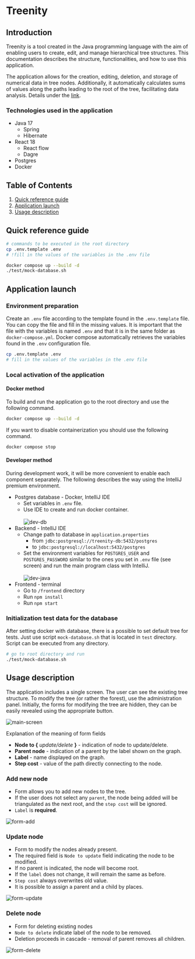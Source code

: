 # Treenity

## Introduction

Treenity is a tool created in the Java programming language with the aim of enabling users to create, edit, and manage hierarchical tree structures. This documentation describes the structure, functionalities, and how to use this application.

The application allows for the creation, editing, deletion, and storage of numerical data in tree nodes. Additionally, it automatically calculates sums of values along the paths leading to the root of the tree, facilitating data analysis. Details under the [link](./docs/task.md).

### Technologies used in the application 
* Java 17
  * Spring
  * Hibernate
* React 18
  * React flow
  * Dagre
* Postgres
* Docker

## Table of Contents
1. [Quick reference guide](#quick-reference-guide)
2. [Application launch](#application-launch)
3. [Usage description](#usage-description)

## Quick reference guide
```bash
# commands to be executed in the root directory
cp .env.template .env
# !fill in the values of the variables in the .env file

docker compose up --build -d
./test/mock-database.sh
```

## Application launch
### Environment preparation
Create an `.env` file according to the template found in the `.env.template` file. You can copy the file and fill in the missing values. It is important that the file with the variables is named `.env` and that it is in the same folder as `docker-compose.yml`. Docker compose automatically retrieves the variables found in the `.env` configuration file.
```bash
cp .env.template .env
# fill in the values of the variables in the .env file
```

### Local activation of the application
#### Docker method
To build and run the application go to the root directory and use the following command.
```bash
docker compose up --build -d
```
If you want to disable containerization you should use the following command.
```bash
docker compose stop
```

#### Developer method
During development work, it will be more convenient to enable each component separately. The following describes the way using the IntelliJ premium environment.
* Postgres database - Docker, IntelliJ IDE
  * Set variables in `.env` file.
  * Use IDE to create and run docker container. </br></br> ![dev-db](./docs/images/dev-db.png)
* Backend - IntelliJ IDE
  * Change path to database in `application.properties`
    * from `jdbc:postgresql://treenity-db:5432/postgres` 
    * to `jdbc:postgresql://localhost:5432/postgres`
  * Set the environment variables for `POSTGRES_USER` and `POSTGRES_PASSWORD` similar to the ones you set in `.env` file (see screen) and run the main program class with IntelliJ. </br></br> ![dev-java](./docs/images/dev-java.png)
* Frontend - terminal
  * Go to `/frontend` directory 
  * Run `npm install`
  * Run `npm start`

### Initialization test data for the database
After setting docker with database, there is a possible to set default tree for tests. Just use script `mock-database.sh` that is located in `test` directory. Script can be executed from any directory.

```bash
# go to root directory and run
./test/mock-database.sh
```

## Usage description
The application includes a single screen. The user can see the existing tree structure. To modify the tree (or rather the forest), use the administration panel. Initially, the forms for modifying the tree are hidden, they can be easily revealed using the appropriate button.

![main-screen](./docs/images/main-screen.png)

Explanation of the meaning of form fields
* **Node to {** *update/delete* **}** - indication of node to update/delete.
* **Parent node** - indication of a parent by the label shown on the graph.
* **Label** - name displayed on the graph.
* **Step cost** - value of the path directly connecting to the node.

### Add new node
* Form allows you to add new nodes to the tree. 
* If the user does not select any `parent`, the node being added will be triangulated as the next root, and the `step cost` will be ignored. 
* `Label` is **required**.

![form-add](./docs/images/form-add.png)

### Update node
* Form to modify the nodes already present. 
* The required field is `Node to update` field indicating the node to be modified. 
* If no parent is indicated, the node will become root. 
* If the `label` does not change, it will remain the same as before. 
* `Step cost` always overwrites old value. 
* It is possible to assign a parent and a child by places.

![form-update](./docs/images/form-update.png)

### Delete node
* Form for deleting existing nodes
* `Node to delete` indicate label of the node to be removed.
* Deletion proceeds in cascade - removal of parent removes all children.

![form-delete](./docs/images/form-delete.png)